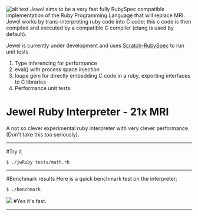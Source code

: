 ![alt text](http://s3.postimg.org/5dv6f2ws1/output3.png)
Jewel aims to be a very fast fully RubySpec compatible implementation of the Ruby Programming Language that will replace MRI.  Jewel works by trans-interpreting ruby code into C code; this c code is then compiled and executed by a compatible C compiler (clang is used by default).  

Jewel is currently under development and uses [Scratch-RubySpec](https://github.com/sotownsend/scratch-rubyspec) to run unit tests.

1.  Type inferencing for performance
2.  eval() with process space injection
3.  loupe gem for directly embedding C code in a ruby, exporting interfaces to C libraries
4.  Performance unit tests.

Jewel Ruby Interpreter - 21x MRI
=====================
A not so clever experimental ruby interpreter with very clever performance.  (Don't take this too seriously).

-----

#Try it
```
$ ./jwRuby tests/math.rb
```

-----

#Benchmark results
Here is a quick benchmark test on the interpreter:

```
$ ./benchmark
```

<img src="http://s12.postimg.org/t9gkgsca5/Screen_Shot_2014_07_06_at_11_47_17_AM.png" />
#Yes it's fast.

-----
